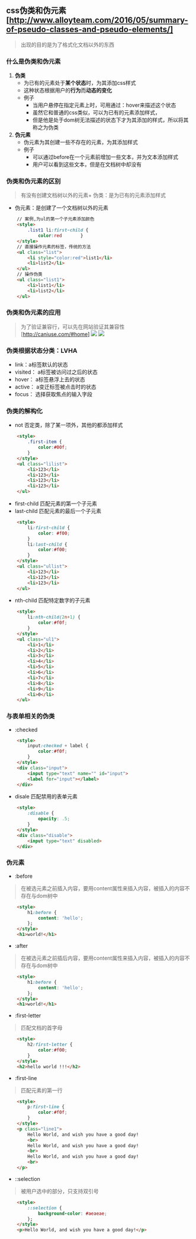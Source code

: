 ## css伪类和伪元素[http://www.alloyteam.com/2016/05/summary-of-pseudo-classes-and-pseudo-elements/]
> 出现的目的是为了格式化文档以外的东西

### 什么是伪类和伪元素
1. **伪类**
	+ 为已有的元素处于**某个状态**时，为其添加css样式
	+ 这种状态根据用户的**行为**而**动态的变化**
	+ 例子
		- 当用户悬停在指定元素上时，可用通过：hover来描述这个状态
		- 虽然它和普通的css类似，可以为已有的元素添加样式，
		- 但是他是处于dom树无法描述的状态下才为其添加的样式，所以将其称之为伪类
2. **伪元素**
	+ 伪元素为其创建一些不存在的元素，为其添加样式
	+ 例子
		- 可以通过before在一个元素前增加一些文本，并为文本添加样式
		- 用户可以看到这些文本，但是在文档树中却没有

### 伪类和伪元素的区别
> 有没有创建文档树以外的元素+ 伪类：是为已有的元素添加样式
+ 伪元素：是创建了一个文档树以外的元素

```html
	// 案例,为ul的第一个子元素添加颜色
	<style>
		.list1 li:first-child {
			color:red		}
	</style>
	// 直接操作元素的标签，传统的方法
	<ul class="list">
		<li style="color:red">list1</li>
		<li>list2</li>
	</ul>
	// 操作伪类
	<ul class="list1">
		<li>list1</li>
		<li>list2</li>
	</ul>
```

### 伪类和伪元素的应用
> 为了验证兼容行，可以先在网站验证其兼容性	[http://caniuse.com/#home]
![](../../image/pseduo-class/pseduo.png)
![](../../image/pseduo-class/pseduo-class.png)

### 伪类根据状态分类：LVHA
+ link：a标签默认的状态
+ visited： a标签被访问过之后的状态
+ hover： a标签悬浮上去的状态
+ active： a变迁标签被点击时的状态
+ focus： 选择获取焦点的输入字段


### 伪类的解构化
+ not 否定类，除了某一项外，其他的都添加样式

```html
	<style>
		.first-item {
			color:#00f;
		}
	</style>
	<ul class="lilist">
		<li>123</li>
		<li>123</li>
		<li>123</li>
		<li>123</li>
	</ul>
```

+ first-child 匹配元素的第一个子元素
+ last-child 匹配元素的最后一个子元素

```html
	<style>
		li:first-child {
			color: #f00;
		}
		li:last-child {
			color:#f00;
		}
	</style>
	<ul class="ullist">
		<li>123</li>
		<li>123</li>
		<li>123</li>
	</ul>
```

+ nth-child 匹配特定数字的子元素

```html
	<style>
		li:nth-child(2n+1) {
			color:#f0f;
		}
	</style>
	<ul class="ul1">
		<li>1</li>
		<li>2</li>
		<li>3</li>
		<li>4</li>
		<li>5</li>
		<li>6</li>
		<li>7</li>
		<li>8</li>
		<li>9</li>
		<li>0</li>
	</ul>
```

### 与表单相关的伪类
+ :checked

```html
	<style>
		input:checked + label {
			color:#f0f;
		}
	</style>
	<div class="input">
		<input type="text" name="" id="input">
		<label for="input"></label>
	</div>
```

+ disale 匹配禁用的表单元素

```html
	<style>
		:disable {
			opacity: .5;
		}
	</style>
	<div class="disable">
		<input type="text" disabled>
	</div>
```

### 伪元素
+ :before
> 在被选元素之前插入内容，要用content属性来插入内容，被插入的内容不存在与dom树中

```html
	<style>
		h1:before {
			content: 'hello';
		};
	</style>
	<h1>world!</h1>

```

+ :after
> 在被选元素之前插后内容，要用content属性来插入内容，被插入的内容不存在与dom树中

```html
	<style>
		h1:before {
			content: 'hello';
		};
	</style>
	<h1>world!</h1>

```
+ :first-letter
> 匹配文档的首字母

```html
	<style>
		h2:first-letter {
			color:#f00;
		}
	</style>
	<h2>hello world !!!</h2>

```
+ :first-line
>匹配元素的第一行

```html
	<style>
		p:first-line {
			color:#f0f;
		}
	</style>
	<p class="line1">
		Hello World, and wish you have a good day!
		<br>
		Hello World, and wish you have a good day!
		<br>
		Hello World, and wish you have a good day!
		<br>
	</p>
```
+ ::selection
> 被用户选中的部分，只支持双引号

```html
	<style>
		::selection {
			background-color: #aeaeae;
		};
	</style>
	<p>Hello World, and wish you have a good day!</p>

```




























